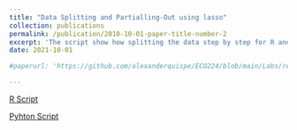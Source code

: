 ```yaml
---
title: "Data Splitting and Partialling-Out using lasso"
collection: publications
permalink: /publication/2010-10-01-paper-title-number-2
excerpt: 'The script show how splitting the data step by step for R and Python, also we use partialling out with lasso to find the beta of the model'
date: 2021-10-01

#paperurl: 'https://github.com/alexanderquispe/ECO224/blob/main/Labs/replication_3/Grupo4_Lab3_R.ipynb'

---
```


[R Script](https://github.com/alexanderquispe/ECO224/blob/main/Labs/replication_3/Grupo4_Lab3_R.ipynb)<br>

[Pyhton Script](https://github.com/alexanderquispe/ECO224/blob/main/Labs/replication_3/Grupo4_Lab3_Python.ipynb)<br>

